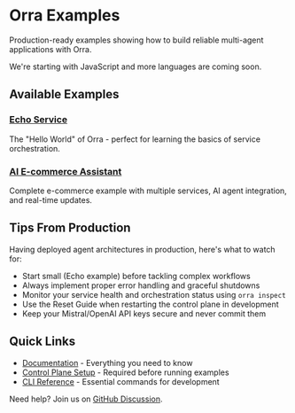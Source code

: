 # Orra Examples

Production-ready examples showing how to build reliable multi-agent applications with Orra.

We're starting with JavaScript and more languages are coming soon.

## Available Examples

### [Echo Service](echo-js)
The "Hello World" of Orra - perfect for learning the basics of service orchestration.

### [AI E-commerce Assistant](ecommerce-agent-app)
Complete e-commerce example with multiple services, AI agent integration, and real-time updates.

## Tips From Production

Having deployed agent architectures in production, here's what to watch for:

- Start small (Echo example) before tackling complex workflows
- Always implement proper error handling and graceful shutdowns
- Monitor your service health and orchestration status using `orra inspect`
- Use the Reset Guide when restarting the control plane in development
- Keep your Mistral/OpenAI API keys secure and never commit them

## Quick Links

- [Documentation](../docs) - Everything you need to know
- [Control Plane Setup](../docs/reset-control-plane.md) - Required before running examples
- [CLI Reference](../docs/cli.md) - Essential commands for development

Need help? Join us on [GitHub Discussion](https://github.com/ezodude/orra/discussions).
